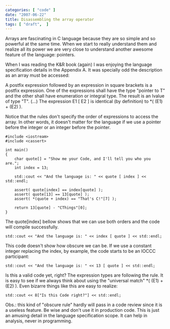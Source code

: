 ```yaml
---
categories: [ "code" ]
date: "2007-06-22"
title: Disassembling the array operator
tags: [ "draft",  ]
---
```

Arrays are fascinating in C language because they are so simple and so powerful at the same time. When we start to really understand them and realize all its power we are very close to understand another awesome feature of the language: pointers.

When I was reading the K&R book (again) I was enjoying the language specification details in the Appendix A. It was specially odd the description as an array must be accessed:

A postfix expression followed by an expression in square brackets is a postfix expression. One of the expressions shall have the type "pointer to T" and the other shall have enumeration or integral type. The result is an lvalue of type "T". (...) The expression E1 [ E2 ] is identical (by definition) to *( (E1) + (E2) ).

Notice that the rules don't specify the order of expressions to access the array. In other words, it doesn't matter for the language if we use a pointer before the integer or an integer before the pointer.

    #include <iostream>
    #include <cassert>
    
    int main()
    {
    	char quote[] = "Show me your Code, and I'll tell you who you are.";
    	int index = 13;
    	
    	std::cout << "And the language is: " << quote [ index ] << std::endl;
    	
    	assert( quote[index] == index[quote] );
    	assert( quote[13] == 13[quote] );
    	assert( *(quote + index) == "That's C!"[7] );
    	
    	return 13[quote] - "CThings"[0];
    } 
    

The quote[index] bellow shows that we can use both orders and the code will compile successfully.

    std::cout << "And the language is: " << index [ quote ] << std::endl;

This code doesn't show how obscure we can be. If we use a constant integer replacing the index, by example, the code starts to be an IOCCC participant:

    std::cout << "And the language is: " << 13 [ quote ] << std::endl;

Is this a valid code yet, right? The expression types are following the rule. It is easy to see if we always think about using the "universal match" *( (E1) + (E2) ). Even bizarre things like this are easy to realize:

    std::cout << 8["Is this Code right?"] << std::endl;

Obs.: this kind of "obscure rule" hardly will pass in a code review since it is a useless feature. Be wise and don't use it in production code. This is just an amusing detail in the language specification scope. It can help in analysis, never in programming.
